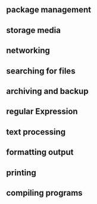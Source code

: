 ## package management
## storage media
## networking
## searching for files
## archiving and backup
## regular Expression
## text processing
## formatting output
## printing
## compiling programs

